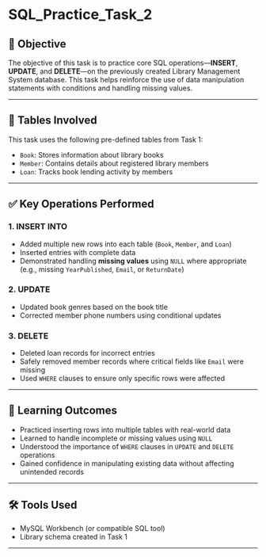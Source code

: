 # SQL_Practice_Task_2

## 🎯 Objective
The objective of this task is to practice core SQL operations—**INSERT**, **UPDATE**, and **DELETE**—on the previously created Library Management System database. This task helps reinforce the use of data manipulation statements with conditions and handling missing values.

---

## 🧱 Tables Involved
This task uses the following pre-defined tables from Task 1:

- `Book`: Stores information about library books
- `Member`: Contains details about registered library members
- `Loan`: Tracks book lending activity by members

---

## ✅ Key Operations Performed

### 1. **INSERT INTO**
- Added multiple new rows into each table (`Book`, `Member`, and `Loan`)
- Inserted entries with complete data
- Demonstrated handling **missing values** using `NULL` where appropriate (e.g., missing `YearPublished`, `Email`, or `ReturnDate`)

### 2. **UPDATE**
- Updated book genres based on the book title
- Corrected member phone numbers using conditional updates

### 3. **DELETE**
- Deleted loan records for incorrect entries
- Safely removed member records where critical fields like `Email` were missing
- Used `WHERE` clauses to ensure only specific rows were affected

---

## 🧠 Learning Outcomes

- Practiced inserting rows into multiple tables with real-world data
- Learned to handle incomplete or missing values using `NULL`
- Understood the importance of `WHERE` clauses in `UPDATE` and `DELETE` operations
- Gained confidence in manipulating existing data without affecting unintended records

---

## 🛠️ Tools Used
- MySQL Workbench (or compatible SQL tool)
- Library schema created in Task 1

---

